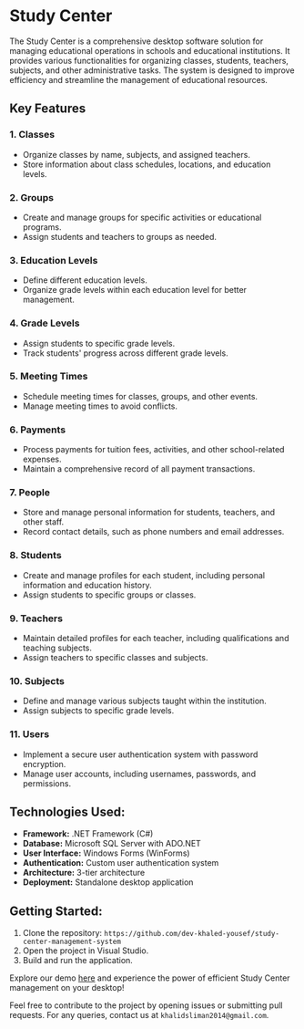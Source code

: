 # Study Center
The Study Center is a comprehensive desktop software solution for managing educational operations in schools and educational institutions. It provides various functionalities for organizing classes, students, teachers, subjects, and other administrative tasks. The system is designed to improve efficiency and streamline the management of educational resources.

## Key Features

### 1. Classes
- Organize classes by name, subjects, and assigned teachers.
- Store information about class schedules, locations, and education levels.

### 2. Groups
- Create and manage groups for specific activities or educational programs.
- Assign students and teachers to groups as needed.

### 3. Education Levels
- Define different education levels.
- Organize grade levels within each education level for better management.

### 4. Grade Levels
- Assign students to specific grade levels.
- Track students' progress across different grade levels.

### 5. Meeting Times
- Schedule meeting times for classes, groups, and other events.
- Manage meeting times to avoid conflicts.

### 6. Payments
- Process payments for tuition fees, activities, and other school-related expenses.
- Maintain a comprehensive record of all payment transactions.

### 7. People
- Store and manage personal information for students, teachers, and other staff.
- Record contact details, such as phone numbers and email addresses.

### 8. Students
- Create and manage profiles for each student, including personal information and education history.
- Assign students to specific groups or classes.

### 9. Teachers
- Maintain detailed profiles for each teacher, including qualifications and teaching subjects.
- Assign teachers to specific classes and subjects.

### 10. Subjects
- Define and manage various subjects taught within the institution.
- Assign subjects to specific grade levels.

### 11. Users
- Implement a secure user authentication system with password encryption.
- Manage user accounts, including usernames, passwords, and permissions.

## Technologies Used:
- **Framework:** .NET Framework (C#)
- **Database:** Microsoft SQL Server with ADO.NET
- **User Interface:** Windows Forms (WinForms)
- **Authentication:** Custom user authentication system
- **Architecture:** 3-tier architecture
- **Deployment:** Standalone desktop application

## Getting Started:
1. Clone the repository: `https://github.com/dev-khaled-yousef/study-center-management-system`
2. Open the project in Visual Studio.
3. Build and run the application.

Explore our demo [here](https://www.youtube.com/watch?v=x9GjqqBsmzk&t=117s) and experience the power of efficient Study Center management on your desktop!

Feel free to contribute to the project by opening issues or submitting pull requests. For any queries, contact us at `khalidsliman2014@gmail.com`.
